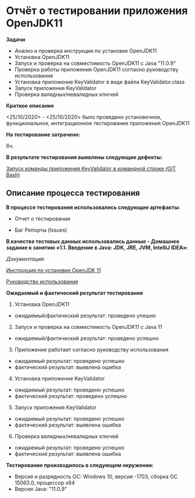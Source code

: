 # Отчёт о тестировании приложения OpenJDK11

**Задачи**

- Анализ и проверка инструкции по установке OpenJDK11 
- Установка OpenJDK11  
- Запуск и проверка на совместимость OpenJDK11  с Java "11.0.9" 
- Проверка работы приложения OpenJDK11  согласно руководству использования
- Установка приложение KeyValidator в виде файла KeyValidator.class
- Запуск приложения KeyValidator
- Проверка валидных/невалидных ключей

**Краткое описание**

<25/10/2020> - <25/10/2020> было проведено установочное, функциональное, интеграционное тестирование приложения OpenJDK11

**На тестирование затрачено:** 

6ч.

**В результате тестирования выявлены следующие дефекты:**

[Запуск команды приложения KeyValidator в командной строке (GIT Bash)](https://github.com/Andrew2380/-Test-report-OpenJDK11/issues/1)


## Описание процесса тестирования

**В процессе тестирования использовались следующие артефакты:**

- Отчет о тестировании

- Баг Репорты (Issues)


**В качестве тестовых данных использовались данные - Домашнее задание к занятию «1.1. Введение в Java: JDK, JRE, JVM, IntelliJ IDEA»:**

*Документация:*

[Инструкция по установке OpenJDK 11](https://github.com/netology-code/javaqa-homeworks/blob/master/intro/openjdk11-manual.md)

[Руководство использования](https://github.com/netology-code/javaqa-homeworks/blob/master/intro/user-manual.md)

**Ожидаемый и фактический результат тестирования**

1. Установка OpenJDK11 
- ожидаемый/фактический результат:  проведено упешно
2. Запуск и проверка на совместимость OpenJDK11  с Java 11 
- ожидаемый/фактический результат: проведено успешно
3. Приложение  работает согласно руководству использования
 - ожидаемый результат: проведено успешно
 - фактический результат: выявлена ошибка
 4. Установка приложение KeyValidator
 - ожидаемый результат: проведено успешно
 - фактический результат: проведено успешно
 5. Запуск приложения KeyValidator
 - ожидаемый результат: проведено успешно
 - фактический результат: выявлена ошибка
 6. Проверка валидных/невалидных ключей
  - ожидаемый результат: проведено успешно
 - фактический результат: выявлена ошибка
 
 

**Тестирование производилось в следующем окружении:**

- Версия и разрядность ОС: Windows 10, версия -1703, сборка ОС 15063.0, процессор х64 
- Версия Java: "11.0.9" 
